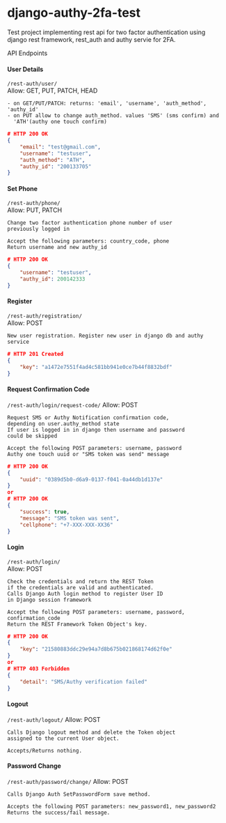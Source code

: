 # django-authy-2fa-test
Test project implementing rest api for two factor authentication using django rest framework, rest_auth and authy servie for 2FA.

API Endpoints

#### User Details
`/rest-auth/user/`  
Allow: GET, PUT, PATCH, HEAD  

    - on GET/PUT/PATCH: returns: 'email', 'username', 'auth_method', 'authy_id'
    - on PUT allow to change auth_method. values 'SMS' (sms confirm) and 
      'ATH'(authy one touch confirm)
```json
# HTTP 200 OK
{
    "email": "test@gmail.com",
    "username": "testuser",
    "auth_method": "ATH",
    "authy_id": "200133705"
}
```


#### Set Phone
`/rest-auth/phone/`  
Allow: PUT, PATCH
  
    Change two factor authentication phone number of user
    previously logged in
    
    Accept the following parameters: country_code, phone
    Return username and new authy_id
    
```json
# HTTP 200 OK
{
    "username": "testuser",
    "authy_id": 200142333
}
```


#### Register
`/rest-auth/registration/`  
Allow: POST  

    New user registration. Register new user in django db and authy service 

```json
# HTTP 201 Created
{
    "key": "a1472e7551f4ad4c581bb941e0ce7b44f8832bdf"
}
```


#### Request Confirmation Code
`/rest-auth/login/request-code/`
Allow: POST

    Request SMS or Authy Notification confirmation code,
    depending on user.authy_method state
    If user is logged in in django then username and password
    could be skipped
    
    Accept the following POST parameters: username, password
    Authy one touch uuid or "SMS token was send" message  

```json
# HTTP 200 OK
{
    "uuid": "0389d5b0-d6a9-0137-f041-0a44db1d137e"
}  
or
# HTTP 200 OK
{
    "success": true,
    "message": "SMS token was sent",
    "cellphone": "+7-XXX-XXX-XX36"
}
```


#### Login
`/rest-auth/login/`  
Allow: POST  

    Check the credentials and return the REST Token
    if the credentials are valid and authenticated.
    Calls Django Auth login method to register User ID
    in Django session framework
    
    Accept the following POST parameters: username, password, confirmation_code
    Return the REST Framework Token Object's key.    
```json
# HTTP 200 OK
{
    "key": "21580883ddc29e94a7d8b675b021868174d62f0e"
}
or 
# HTTP 403 Forbidden
{
    "detail": "SMS/Authy verification failed"
}
```

#### Logout
`/rest-auth/logout/`
Allow: POST

    Calls Django logout method and delete the Token object
    assigned to the current User object.
    
    Accepts/Returns nothing.


#### Password Change
`/rest-auth/password/change/`
Allow: POST
   
    Calls Django Auth SetPasswordForm save method.
    
    Accepts the following POST parameters: new_password1, new_password2
    Returns the success/fail message.
    
 